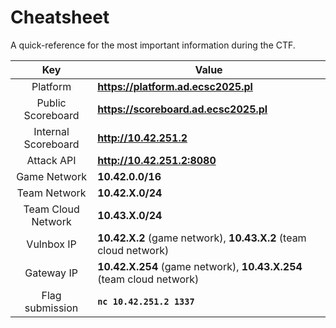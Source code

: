 # Cheatsheet

A quick-reference for the most important information during the CTF.

| Key              | Value                                                                              |
|:----------------:|------------------------------------------------------------------------------------|
|      Platform    | **<a href=https://platform.ad.ecsc2025.pl>https://platform.ad.ecsc2025.pl</a>**        | 
| Public Scoreboard | **<a href=https://scoreboard.ad.ecsc2025.pl>https://scoreboard.ad.ecsc2025.pl</a>**   | 
|  Internal Scoreboard | **<a href=http://10.42.251.2>http://10.42.251.2</a>**                              |
|    Attack API    | **<a href=http://10.42.251.2:8080>http://10.42.251.2:8080</a>**                        |
|  Game Network    | **10.42.0.0/16**                                                                       |
|  Team Network    | **10.42.X.0/24**                                                                       |
|  Team Cloud Network    | **10.43.X.0/24**                                                                 |
|    Vulnbox IP    | **10.42.X.2** (game network), **10.43.X.2** (team cloud network)                       |
|    Gateway IP    | **10.42.X.254** (game network), **10.43.X.254** (team cloud network)                   |
|  Flag submission | **`nc 10.42.251.2 1337`**                                                              |

